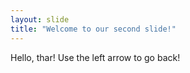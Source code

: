 ```yaml
---
layout: slide
title: "Welcome to our second slide!"
---
```

Hello, thar!
Use the left arrow to go back!

